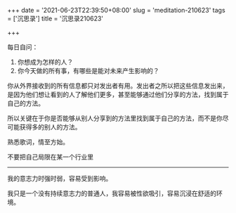+++
date = '2021-06-23T22:39:50+08:00'
slug = 'meditation-210623'
tags = ['沉思录']
title = '沉思录210623'

+++

每日自问：

1. 你想成为怎样的人？
2. 你今天做的所有事，有哪些是能对未来产生影响的？

你从外界接收到的所有信息都只对发出者有用。发出者之所以把这些信息发出来，是因为他们想让看到的人了解他们更多，甚至能够通过他们分享的方法，找到属于自己的方法。

所以关键在于你是否能够从别人分享到的方法里找到属于自己的方法，而不是你尽可能获得多的别人的方法。

熟悉歌词，情至方始。

不要把自己局限在某一个行业里

---

我的意志力时强时弱，容易受到影响。

我只是一个没有持续意志力的普通人，我容易被性欲吸引，容易沉浸在舒适的环境。
